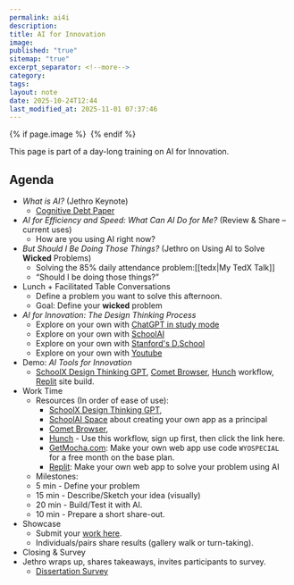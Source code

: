 ```yaml
---
permalink: ai4i
description:
title: AI for Innovation
image:
published: "true"
sitemap: "true"
excerpt_separator: <!--more-->
category:
tags:
layout: note
date: 2025-10-24T12:44
last_modified_at: 2025-11-01 07:37:46
---
```



{% if page.image %} <img src="{{ page.image }}" alt=""> {% endif %}

This page is part of a day-long training on AI for Innovation. 

## Agenda
- _What is AI?_ (Jethro Keynote)
	- [Cognitive Debt Paper](https://arxiv.org/abs/2506.08872)
- _AI for Efficiency and Speed: What Can AI Do for Me?_ (Review & Share – current uses)
	- How are you using AI right now?
- _But Should I Be Doing Those Things?_ (Jethro on Using AI to Solve **Wicked** Problems)
	- Solving the 85% daily attendance problem:[[tedx|My TedX Talk]]
	- “Should I be doing those things?”
- Lunch + Facilitated Table Conversations
	- Define a problem you want to solve this afternoon. 
	- Goal: Define your **wicked** problem
- _AI for Innovation: The Design Thinking Process_
	- Explore on your own with [ChatGPT in study mode](https://chatgpt.com/)
	- Explore on your own with [SchoolAI](https://student.schoolai.com/dot/spaces/join?code=AWSM-R8S3)
	- Explore on your own with [Stanford's D.School](https://web.stanford.edu/~mshanks/MichaelShanks/files/509554.pdf)
	- Explore on your own with [Youtube](https://www.youtube.com/playlist?list=PLEiEAq2VkUUIz01StTtLRDtXwNVwjj-Nc)
- Demo: _AI Tools for Innovation_
	- [SchoolX Design Thinking GPT](https://chatgpt.com/g/g-68fbcfe54fa081919c6e8ee776c331ab-schoolx-design-thinking-coach), [Comet Browser](https://www.perplexity.ai/comet), [Hunch](https://app.hunch.tools/app/tool/E37o3m) workflow, [Replit](https://replit.com/refer/jethrojones) site build.
- Work Time
	- Resources (In order of ease of use):
		- [SchoolX Design Thinking GPT](https://chatgpt.com/g/g-68fbcfe54fa081919c6e8ee776c331ab-schoolx-design-thinking-coach), 
		- [SchoolAI Space](https://student.schoolai.com/dot/spaces/join?code=AWSM-CGIO) about creating your own app as a principal
		- [Comet Browser](https://www.perplexity.ai/comet), 
		- [Hunch](https://app.hunch.tools/app/tool/E37o3m) - Use this workflow, sign up first, then click the link here. 
		- [GetMocha.com](https://getmocha.com/): Make your own web app use code `WYOSPECIAL` for a free month on the base plan.
		- [Replit](https://replit.com/refer/jethrojones): Make your own web app to solve your problem using AI
	- Milestones:
	- 5 min - Define your problem
	- 15 min - Describe/Sketch your idea (visually)
	- 20 min - Build/Test it with AI.
	- 10 min - Prepare a short share-out.
- Showcase
	- Submit your [work here](https://docs.google.com/forms/d/e/1FAIpQLSfOe5PuSCcAoV0VfF75bv57jPv3A0eiU38PpOSMzG5jCJztrA/viewform?usp=publish-editor).
	- Individuals/pairs share results (gallery walk or turn-taking).
- Closing & Survey
- Jethro wraps up, shares takeaways, invites participants to survey.
	- [Dissertation Survey](https://umsl.az1.qualtrics.com/jfe/form/SV_cTO5dfyCMFU17xk)
